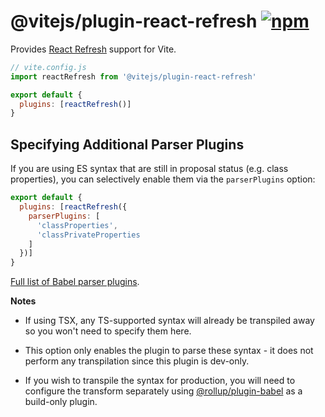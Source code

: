 # @vitejs/plugin-react-refresh [![npm](https://img.shields.io/npm/v/@vitejs/plugin-react-refresh.svg)](https://npmjs.com/package/@vitejs/plugin-react-refresh)

Provides [React Refresh](https://www.npmjs.com/package/react-refresh) support for Vite.

```js
// vite.config.js
import reactRefresh from '@vitejs/plugin-react-refresh'

export default {
  plugins: [reactRefresh()]
}
```

## Specifying Additional Parser Plugins

If you are using ES syntax that are still in proposal status (e.g. class properties), you can selectively enable them via the `parserPlugins` option:

```js
export default {
  plugins: [reactRefresh({
    parserPlugins: [
      'classProperties',
      'classPrivateProperties
    ]
  })]
}
```

[Full list of Babel parser plugins](https://babeljs.io/docs/en/babel-parser#ecmascript-proposalshttpsgithubcombabelproposals).

**Notes**

- If using TSX, any TS-supported syntax will already be transpiled away so you won't need to specify them here.

- This option only enables the plugin to parse these syntax - it does not perform any transpilation since this plugin is dev-only.

- If you wish to transpile the syntax for production, you will need to configure the transform separately using [@rollup/plugin-babel](https://github.com/rollup/plugins/tree/master/packages/babel) as a build-only plugin.
